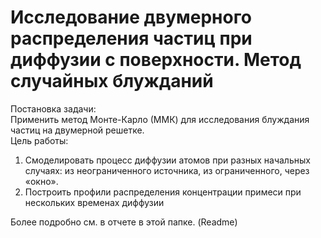 # Исследование двумерного распределения частиц при диффузии с поверхности. Метод случайных блужданий
Постановка задачи:  
Применить метод Монте-Карло (ММК) для исследования блуждания частиц на двумерной решетке.  
Цель работы:  
1. Смоделировать процесс диффузии атомов при разных начальных случаях: из неограниченного источника, из ограниченного, через «окно».
2. Построить профили распределения концентрации примеси при нескольких временах диффузии

Более подробно см. в отчете в этой папке. (Readme)